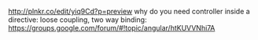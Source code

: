 http://plnkr.co/edit/yiq9Cd?p=preview
why do you need controller inside a directive: loose coupling, two way binding: 
https://groups.google.com/forum/#!topic/angular/htKUVVNhi7A

